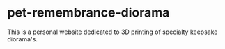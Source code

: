 # pet-remembrance-diorama
This is a personal website dedicated to 3D printing of specialty keepsake diorama's.
